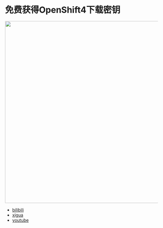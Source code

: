 # 免费获得OpenShift4下载密钥

[<img src="https://raw.githubusercontent.com/wangzheng422/docker_env/dev/redhat/ocp4/4.5/imgs/2020-09-11-13-57-25.png" width="600">](https://www.bilibili.com/video/BV1WK4y1a7y4/)

<!-- <img src="https://user-images.githubusercontent.com/16319829/81180309-2b51f000-8fee-11ea-8a78-ddfe8c3412a7.png" width="150" height="280"> -->

<!-- https://gist.github.com/stevecondylios/dcadb4fc73e63f27a3bbcf17e52058bf#how-to-resize-an-image-in-github-flavored-markdown-in-2020-and-beyond -->

- [bilibili](https://www.bilibili.com/video/BV1WK4y1a7y4/)
- [xigua](https://www.ixigua.com/6871106317063455245)
- [youtube](https://www.youtube.com/watch?v=sh4e8j-tonw)



